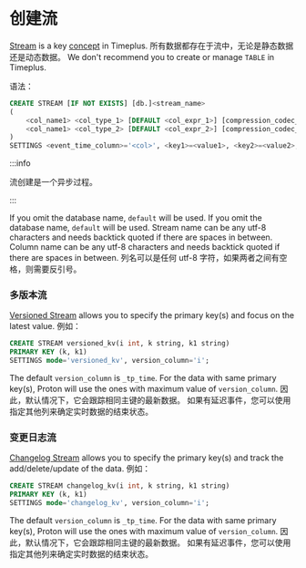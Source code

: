 # 创建流

[Stream](working-with-streams) is a key [concept](glossary) in Timeplus. 所有数据都存在于流中，无论是静态数据还是动态数据。 We don't recommend you to create or manage `TABLE` in Timeplus.

语法：

```sql
CREATE STREAM [IF NOT EXISTS] [db.]<stream_name>
(
    <col_name1> <col_type_1> [DEFAULT <col_expr_1>] [compression_codec_1],
    <col_name1> <col_type_2> [DEFAULT <col_expr_2>] [compression_codec_2]
)
SETTINGS <event_time_column>='<col>', <key1>=<value1>, <key2>=<value2>, ...
```

:::info

流创建是一个异步过程。

:::

If you omit the database name, `default` will be used. If you omit the database name, <code>default</code> will be used. Stream name can be any utf-8 characters and needs backtick quoted if there are spaces in between. Column name can be any utf-8 characters and needs backtick quoted if there are spaces in between. 列名可以是任何 utf-8 字符，如果两者之间有空格，则需要反引号。

### 多版本流

[Versioned Stream](versioned-stream) allows you to specify the primary key(s) and focus on the latest value. 例如：

```sql
CREATE STREAM versioned_kv(i int, k string, k1 string)
PRIMARY KEY (k, k1)
SETTINGS mode='versioned_kv', version_column='i';
```

The default `version_column` is `_tp_time`. For the data with same primary key(s), Proton will use the ones with maximum value of  `version_column`. 因此，默认情况下，它会跟踪相同主键的最新数据。 如果有延迟事件，您可以使用指定其他列来确定实时数据的结束状态。

### 变更日志流

[Changelog Stream](changelog-stream) allows you to specify the primary key(s) and track the add/delete/update of the data. 例如：

```sql
CREATE STREAM changelog_kv(i int, k string, k1 string)
PRIMARY KEY (k, k1)
SETTINGS mode='changelog_kv', version_column='i';
```

The default `version_column` is `_tp_time`. For the data with same primary key(s), Proton will use the ones with maximum value of  `version_column`. 因此，默认情况下，它会跟踪相同主键的最新数据。 如果有延迟事件，您可以使用指定其他列来确定实时数据的结束状态。
